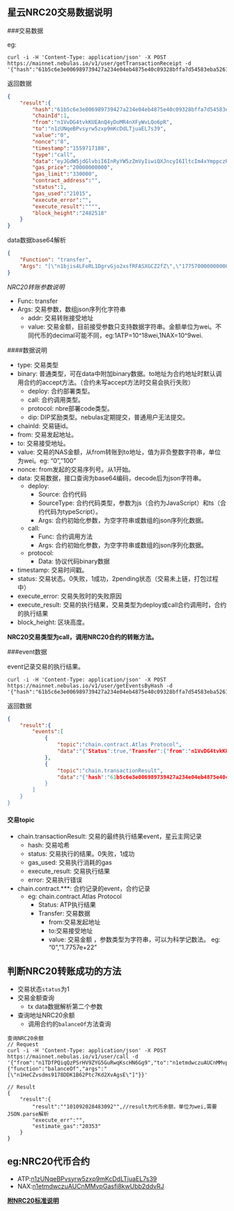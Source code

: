 ## 星云NRC20交易数据说明


###交易数据

eg:

```
curl -i -H 'Content-Type: application/json' -X POST https://mainnet.nebulas.io/v1/user/getTransactionReceipt -d '{"hash":"61b5c6e3e006989739427a234e04eb4875e40c09328bffa7d54583eba5261a3b"}'
```

返回数据

```json
{
    "result":{
        "hash":"61b5c6e3e006989739427a234e04eb4875e40c09328bffa7d54583eba5261a3b",
        "chainId":1,
        "from":"n1VvDG4tvkKUEAnQ4yDoMR4nXFyWvLQo6pR",
        "to":"n1zUNqeBPvsyrw5zxp9mKcDdLTjuaEL7s39",
        "value":"0",
        "nonce":"8",
        "timestamp":"1559717188",
        "type":"call",
        "data":"eyJGdW5jdGlvbiI6InRyYW5zZmVyIiwiQXJncyI6IltcIm4xYmppczRMRm9STDFEZ3J2R2pvMnhzZlJGQVNYR0NaMmZaXCIsXCIxNzc1NzAwMDAwMDAwMDAwMDAwMDAwMFwiXSJ9",
        "gas_price":"20000000000",
        "gas_limit":"330000",
        "contract_address":"",
        "status":1,
        "gas_used":"21015",
        "execute_error":"",
        "execute_result":"""",
        "block_height":"2482518"
    }
}
```

data数据base64解析

```json
{
    "Function": "transfer",
    "Args": "[\"n1bjis4LFoRL1DgrvGjo2xsfRFASXGCZ2fZ\",\"17757000000000000000000\"]"
}
```

*NRC20转账参数说明*

- Func: transfer
- Args: 交易参数，数组json序列化字符串
	- addr: 交易转账接受地址
	- value: 交易金额，目前接受参数只支持数据字符串。金额单位为wei。不同代币的decimal可能不同，eg:1ATP=10^18wei,1NAX=10^9wei. 

####数据说明

- type: 交易类型
 - binary: 普通类型，可在data中附加binary数据。to地址为合约地址时默认调用合约的accept方法。（合约未写accept方法时交易会执行失败）
	- deploy: 合约部署类型。
	- call: 合约调用类型。
	- protocol: nbre部署code类型。
	- dip: DIP奖励类型。nebulas定期提交，普通用户无法提交。
- chainId: 交易链id。
- from: 交易发起地址。
- to: 交易接受地址。
- value: 交易的NAS金额，从from转账到to地址，值为非负整数字符串，单位为wei。eg: “0”,”100”
- nonce: from发起的交易序列号。从1开始。
- data: 交易数据，接口查询为base64编码，decode后为json字符串。
	- deploy: 
		- Source: 合约代码
		- SourceType: 合约代码类型，参数为js（合约为JavaScript）和ts（合约代码为typeScript）。
		- Args: 合约初始化参数，为空字符串或数组的json序列化数据。
	- call:
		- Func: 合约调用方法
		- Args: 合约初始化参数，为空字符串或数组的json序列化数据。
	- protocol: 
		- Data: 协议代码binary数据	
- timestamp: 交易时间戳。
- status: 交易状态。0失败，1成功，2pending状态（交易未上链，打包过程中）
- execute_error: 交易失败时的失败原因
- execute_result: 交易的执行结果，交易类型为deploy或call合约调用时，合约的执行结果
- block_height: 区块高度。

**NRC20交易类型为call，调用NRC20合约的转账方法。**

###event数据

 event记录交易的执行结果。

```
curl -i -H 'Content-Type: application/json' -X POST https://mainnet.nebulas.io/v1/user/getEventsByHash -d '{"hash":"61b5c6e3e006989739427a234e04eb4875e40c09328bffa7d54583eba5261a3b"}'
```

返回数据

```json
{
    "result":{
        "events":[
            {
                "topic":"chain.contract.Atlas Protocol",
                "data":"{"Status":true,"Transfer":{"from":"n1VvDG4tvkKUEAnQ4yDoMR4nXFyWvLQo6pR","to":"n1bjis4LFoRL1DgrvGjo2xsfRFASXGCZ2fZ","value":"1.7757e+22"}}"
            },
            {
                "topic":"chain.transactionResult",
                "data":"{"hash":"61b5c6e3e006989739427a234e04eb4875e40c09328bffa7d54583eba5261a3b","status":1,"gas_used":"21015","error":"","execute_result":"\"\""}"
            }
        ]
    }
}
```

#### 交易topic
	
- chain.transactionResult: 交易的最终执行结果event，星云主网记录
	- hash: 交易哈希
	- status: 交易执行的结果。0失败，1成功
	- gas_used: 交易执行消耗的gas
	- execute_result: 交易执行结果
	- error: 交易执行错误
- chain.contract.***: 合约记录的event，合约记录
	- eg: chain.contract.Atlas Protocol
		- Status: ATP执行结果
		- Transfer: 交易数据
			- from:交易发起地址
			- to:交易接受地址
			- value: 交易金额 ，参数类型为字符串，可以为科学记数法。
					eg: “0”,”1.7757e+22”
					
					
## 判断NRC20转账成功的方法

- 交易状态`status`为1
- 交易金额查询
	- tx data数据解析第二个参数
- 查询地址NRC20余额
	- 调用合约的`balanceOf`方法查询

```
查询NRC20余额
// Request
curl -i -H 'Content-Type: application/json' -X POST https://mainnet.nebulas.io/v1/user/call -d '{"from":"n1TDfPQiqQzPSrHV9ZYG5GuRwqKscHN6Gg9","to":"n1etmdwczuAUCnMMvpGasfi8kwUbb2ddvRJ","value":"0","nonce":3,"gasPrice":"20000000000","gasLimit":"2000000","contract":{"function":"balanceOf","args":"[\"n1HeCZvsdms9178DDK1B62Ptc7Kd2XvAgsE\"]"}}'

// Result
{
    "result":{
        "result":""101092028483092"",//result为代币余额，单位为wei,需要JSON.parse解析
        "execute_err":"",
        "estimate_gas":"20353"
    }
}
``` 

	
## eg:NRC20代币合约

- ATP:[n1zUNqeBPvsyrw5zxp9mKcDdLTjuaEL7s39](https://explorer.nebulas.io/#/token/n1zUNqeBPvsyrw5zxp9mKcDdLTjuaEL7s39)
- NAX:[n1etmdwczuAUCnMMvpGasfi8kwUbb2ddvRJ](https://explorer.nebulas.io/#/token/n1etmdwczuAUCnMMvpGasfi8kwUbb2ddvRJ)

**[附NRC20标准说明](https://github.com/nebulasio/wiki/blob/master/NRC20.md)**
 